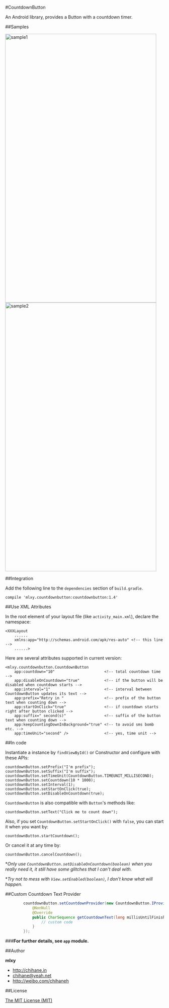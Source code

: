 #CountdownButton

An Android library, provides a Button with a countdown timer.

##Samples

<img src="http://raw.github.com/mlxy/CountdownButton/master/sample/sample1.jpg" width = "480" height = "854" alt="sample1" align=center />

<img src="http://raw.github.com/mlxy/CountdownButton/master/sample/sample2.jpg" width = "480" height = "854" alt="sample2" align=center />

##Integration

Add the following line to the `dependencies` section of `build.gradle`.

    compile 'mlxy.countdownbutton:countdownbutton:1.4'
    
##Use XML Attributes

In the root element of your layout file (like `activity_main.xml`), declare the namespace:

    <XXXLayout
        ......
        xmlns:app="http://schemas.android.com/apk/res-auto" <!-- this line -->
        ......>
        
Here are several attributes supported in current version:

    <mlxy.countdownbutton.CountdownButton
        app:countdown="10"              		<!-- total countdown time -->
        app:disableOnCountdown="true"   		<!-- if the button will be disabled when countdown starts -->
        app:interval="1"                		<!-- interval between CountdownButton updates its text -->
        app:prefix="Retry in "          		<!-- prefix of the button text when counting down -->
        app:startOnClick="true"         		<!-- if countdown starts right after button clicked -->
        app:suffix=" second(s)"         		<!-- suffix of the button text when counting down -->
		app:keepCountingDownInBackground="true" <!-- to avoid sms bomb etc. -->
        app:timeUnit="second" />        		<!-- yes, time unit -->
        
##In code

Instantiate a instance by `findViewById()` or Constructor and configure with these APIs:

    countdownButton.setPrefix("I'm prefix");
    countdownButton.setSuffix("I'm suffix");
    countdownButton.setTimeUnit(CountdownButton.TIMEUNIT_MILLISECOND);
    countdownButton.setCountdown(10 * 1000);
    countdownButton.setInterval(1);
    countdownButton.setStartOnClick(true);
    countdownButton.setDisableOnCountdown(true);

`CountdownButton` is also compatible with `Button`'s methods like:

    countdownButton.setText("Click me to count down");

Also, if you set `CountdownButton.setStartOnClick()` with `false`, you can start it when you want by:

    countdownButton.startCountdown();
    
Or cancel it at any time by:

    countdownButton.cancelCountdown();
    
**Only use `CountdownButton.setDisableOnCountdown(boolean)` when you really need it, it still have some glitches that I can't deal with.*

**Try not to mess with `View.setEnabled(boolean)`, I don't know what will happen.*

##Custom Countdown Text Provider

```java
        countdownButton.setCountdownProvider(new CountdownButton.IProvider() {
            @NonNull
            @Override
            public CharSequence getCountdownText(long millisUntilFinished, int timeUnit) {
                // custom code
            }
        });
```

###**For further details, see `app` module.**

##Author

**mlxy**

- <http://chihane.in>
- <chihane@yeah.net>
- <http://weibo.com/chihaneh>

##License

[The MIT License (MIT)](http://chihane.in/license/)